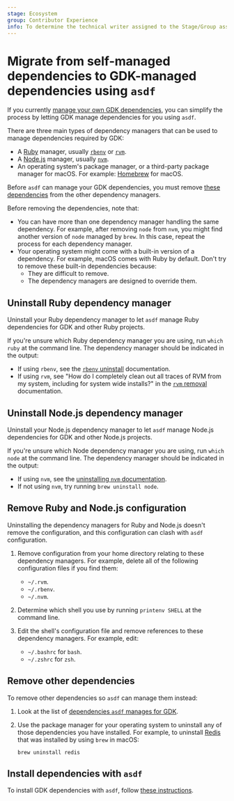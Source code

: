 ```yaml
---
stage: Ecosystem
group: Contributor Experience
info: To determine the technical writer assigned to the Stage/Group associated with this page, see https://about.gitlab.com/handbook/engineering/ux/technical-writing/#assignments
---
```


# Migrate from self-managed dependencies to GDK-managed dependencies using `asdf`

If you currently [manage your own GDK dependencies](advanced.md), you can simplify
the process by letting GDK manage dependencies for you using `asdf`.

There are three main types of dependency managers that can be used to manage dependencies required
by GDK:

- A [Ruby](https://www.ruby-lang.org) manager, usually [`rbenv`](https://github.com/rbenv/rbenv) or
  [`rvm`](https://rvm.io).
- A [Node.js](https://nodejs.org) manager, usually [`nvm`](https://github.com/nvm-sh/nvm).
- An operating system's package manager, or a third-party package manager for macOS. For example:
  [Homebrew](https://brew.sh) for macOS.

Before `asdf` can manage your GDK dependencies, you must remove [these dependencies](https://gitlab.com/gitlab-org/gitlab-development-kit/-/blob/main/.tool-versions)
from the other dependency managers.

Before removing the dependencies, note that:

- You can have more than one dependency manager handling the same dependency. For example,
  after removing `node` from `nvm`, you might find another version of `node` managed by `brew`.
  In this case, repeat the process for each dependency manager.
- Your operating system might come with a built-in version of a dependency. For example,
  macOS comes with Ruby by default. Don't try to remove these built-in dependencies because:
  - They are difficult to remove.
  - The dependency managers are designed to override them.

## Uninstall Ruby dependency manager

Uninstall your Ruby dependency manager to let `asdf` manage Ruby dependencies for GDK
and other Ruby projects.

If you're unsure which Ruby dependency manager you are using, run `which ruby` at the command line.
The dependency manager should be indicated in the output:

- If using `rbenv`, see the [`rbenv` uninstall](https://github.com/rbenv/rbenv#uninstalling-rbenv)
  documentation.
- If using `rvm`, see "How do I completely clean out all traces of RVM from my system, including for
  system wide installs?" in the [`rvm` removal](https://rvm.io/support/troubleshooting) documentation.

## Uninstall Node.js dependency manager

Uninstall your Node.js dependency manager to let `asdf` manage Node.js dependencies for GDK
and other Node.js projects.

If you're unsure which Node dependency manager you are using, run `which node` at the command line.
The dependency manager should be indicated in the output:

- If using `nvm`, see the [uninstalling `nvm` documentation](https://github.com/nvm-sh/nvm#uninstalling--removal).
- If not using `nvm`, try running `brew uninstall node`.

## Remove Ruby and Node.js configuration

Uninstalling the dependency managers for Ruby and Node.js doesn't remove the configuration, and this
configuration can clash with `asdf` configuration.

1. Remove configuration from your home directory relating to these dependency managers. For example,
   delete all of the following configuration files if you find them:

   - `~/.rvm`.
   - `~/.rbenv`.
   - `~/.nvm`.

1. Determine which shell you use by running `printenv SHELL` at the command line.
1. Edit the shell's configuration file and remove references to these dependency managers. For
   example, edit:

   - `~/.bashrc` for `bash`.
   - `~/.zshrc` for `zsh`.

## Remove other dependencies

To remove other dependencies so `asdf` can manage them instead:

1. Look at the list of
   [dependencies `asdf` manages for GDK](https://gitlab.com/gitlab-org/gitlab-development-kit/-/blob/main/.tool-versions).
1. Use the package manager for your operating system to uninstall any of those dependencies you have
   installed. For example, to uninstall [Redis](https://redis.io) that was installed
   by using `brew` in macOS:

   ```shell
   brew uninstall redis
   ```

## Install dependencies with `asdf`

To install GDK dependencies with `asdf`, follow [these instructions](index.md#automatically-using-asdf).
